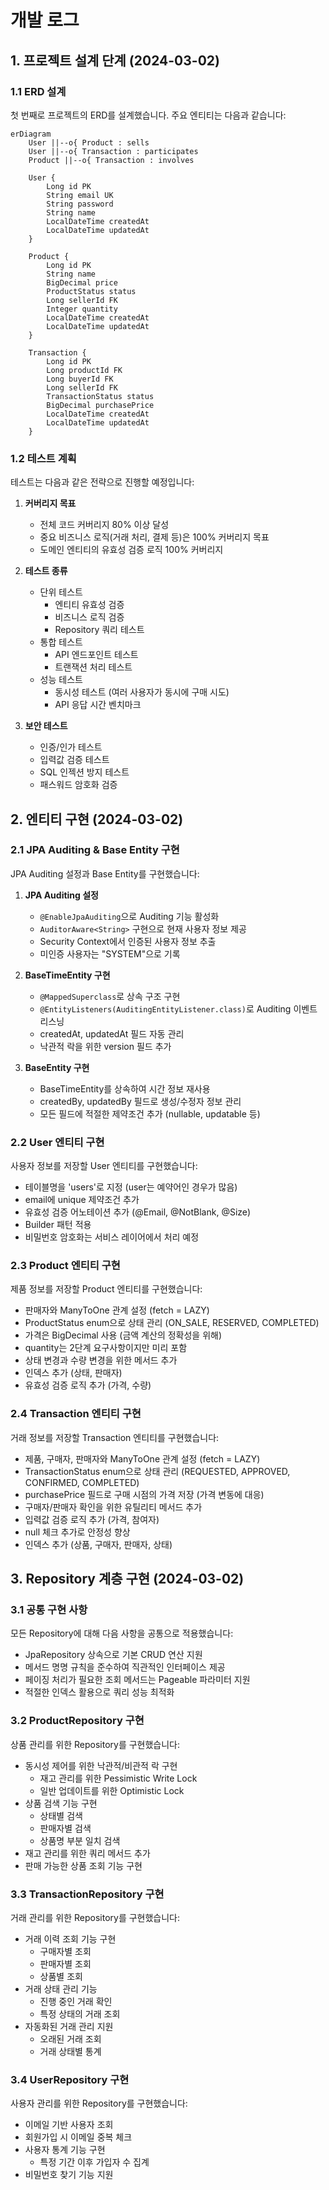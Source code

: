 # 개발 로그

## 1. 프로젝트 설계 단계 (2024-03-02)

### 1.1 ERD 설계
첫 번째로 프로젝트의 ERD를 설계했습니다. 주요 엔티티는 다음과 같습니다:

```mermaid
erDiagram
    User ||--o{ Product : sells
    User ||--o{ Transaction : participates
    Product ||--o{ Transaction : involves

    User {
        Long id PK
        String email UK
        String password
        String name
        LocalDateTime createdAt
        LocalDateTime updatedAt
    }

    Product {
        Long id PK
        String name
        BigDecimal price
        ProductStatus status
        Long sellerId FK
        Integer quantity
        LocalDateTime createdAt
        LocalDateTime updatedAt
    }

    Transaction {
        Long id PK
        Long productId FK
        Long buyerId FK
        Long sellerId FK
        TransactionStatus status
        BigDecimal purchasePrice
        LocalDateTime createdAt
        LocalDateTime updatedAt
    }
```

### 1.2 테스트 계획
테스트는 다음과 같은 전략으로 진행할 예정입니다:

1. **커버리지 목표**
   - 전체 코드 커버리지 80% 이상 달성
   - 중요 비즈니스 로직(거래 처리, 결제 등)은 100% 커버리지 목표
   - 도메인 엔티티의 유효성 검증 로직 100% 커버리지

2. **테스트 종류**
   - 단위 테스트
     * 엔티티 유효성 검증
     * 비즈니스 로직 검증
     * Repository 쿼리 테스트
   - 통합 테스트
     * API 엔드포인트 테스트
     * 트랜잭션 처리 테스트
   - 성능 테스트
     * 동시성 테스트 (여러 사용자가 동시에 구매 시도)
     * API 응답 시간 벤치마크

3. **보안 테스트**
   - 인증/인가 테스트
   - 입력값 검증 테스트
   - SQL 인젝션 방지 테스트
   - 패스워드 암호화 검증

## 2. 엔티티 구현 (2024-03-02)

### 2.1 JPA Auditing & Base Entity 구현
JPA Auditing 설정과 Base Entity를 구현했습니다:

1. **JPA Auditing 설정**
   - `@EnableJpaAuditing`으로 Auditing 기능 활성화
   - `AuditorAware<String>` 구현으로 현재 사용자 정보 제공
   - Security Context에서 인증된 사용자 정보 추출
   - 미인증 사용자는 "SYSTEM"으로 기록

2. **BaseTimeEntity 구현**
   - `@MappedSuperclass`로 상속 구조 구현
   - `@EntityListeners(AuditingEntityListener.class)`로 Auditing 이벤트 리스닝
   - createdAt, updatedAt 필드 자동 관리
   - 낙관적 락을 위한 version 필드 추가

3. **BaseEntity 구현**
   - BaseTimeEntity를 상속하여 시간 정보 재사용
   - createdBy, updatedBy 필드로 생성/수정자 정보 관리
   - 모든 필드에 적절한 제약조건 추가 (nullable, updatable 등)

### 2.2 User 엔티티 구현
사용자 정보를 저장할 User 엔티티를 구현했습니다:
- 테이블명을 'users'로 지정 (user는 예약어인 경우가 많음)
- email에 unique 제약조건 추가
- 유효성 검증 어노테이션 추가 (@Email, @NotBlank, @Size)
- Builder 패턴 적용
- 비밀번호 암호화는 서비스 레이어에서 처리 예정

### 2.3 Product 엔티티 구현
제품 정보를 저장할 Product 엔티티를 구현했습니다:
- 판매자와 ManyToOne 관계 설정 (fetch = LAZY)
- ProductStatus enum으로 상태 관리 (ON_SALE, RESERVED, COMPLETED)
- 가격은 BigDecimal 사용 (금액 계산의 정확성을 위해)
- quantity는 2단계 요구사항이지만 미리 포함
- 상태 변경과 수량 변경을 위한 메서드 추가
- 인덱스 추가 (상태, 판매자)
- 유효성 검증 로직 추가 (가격, 수량)

### 2.4 Transaction 엔티티 구현
거래 정보를 저장할 Transaction 엔티티를 구현했습니다:
- 제품, 구매자, 판매자와 ManyToOne 관계 설정 (fetch = LAZY)
- TransactionStatus enum으로 상태 관리 (REQUESTED, APPROVED, CONFIRMED, COMPLETED)
- purchasePrice 필드로 구매 시점의 가격 저장 (가격 변동에 대응)
- 구매자/판매자 확인을 위한 유틸리티 메서드 추가
- 입력값 검증 로직 추가 (가격, 참여자)
- null 체크 추가로 안정성 향상
- 인덱스 추가 (상품, 구매자, 판매자, 상태)

## 3. Repository 계층 구현 (2024-03-02)

### 3.1 공통 구현 사항
모든 Repository에 대해 다음 사항을 공통으로 적용했습니다:
- JpaRepository 상속으로 기본 CRUD 연산 지원
- 메서드 명명 규칙을 준수하여 직관적인 인터페이스 제공
- 페이징 처리가 필요한 조회 메서드는 Pageable 파라미터 지원
- 적절한 인덱스 활용으로 쿼리 성능 최적화

### 3.2 ProductRepository 구현
상품 관리를 위한 Repository를 구현했습니다:
- 동시성 제어를 위한 낙관적/비관적 락 구현
  * 재고 관리를 위한 Pessimistic Write Lock
  * 일반 업데이트를 위한 Optimistic Lock
- 상품 검색 기능 구현
  * 상태별 검색
  * 판매자별 검색
  * 상품명 부분 일치 검색
- 재고 관리를 위한 쿼리 메서드 추가
- 판매 가능한 상품 조회 기능 구현

### 3.3 TransactionRepository 구현
거래 관리를 위한 Repository를 구현했습니다:
- 거래 이력 조회 기능 구현
  * 구매자별 조회
  * 판매자별 조회
  * 상품별 조회
- 거래 상태 관리 기능
  * 진행 중인 거래 확인
  * 특정 상태의 거래 조회
- 자동화된 거래 관리 지원
  * 오래된 거래 조회
  * 거래 상태별 통계

### 3.4 UserRepository 구현
사용자 관리를 위한 Repository를 구현했습니다:
- 이메일 기반 사용자 조회
- 회원가입 시 이메일 중복 체크
- 사용자 통계 기능 구현
  * 특정 기간 이후 가입자 수 집계
- 비밀번호 찾기 기능 지원
